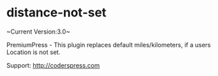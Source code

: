 # distance-not-set
~Current Version:3.0~

PremiumPress - This plugin replaces default miles/kilometers, if a users Location is not set.

Support: http://coderspress.com
